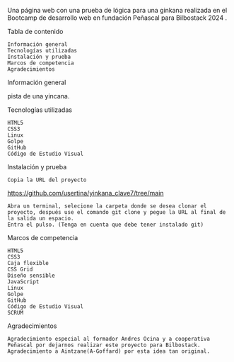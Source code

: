 Una página web con una prueba de lógica para una ginkana realizada en el Bootcamp de desarrollo web en fundación Peñascal para Bilbostack 2024 .

Tabla de contenido

    Información general
    Tecnologías utilizadas
    Instalación y prueba
    Marcos de competencia
    Agradecimientos

Información general

pista de una yincana.

Tecnologías utilizadas

    HTML5
    CSS3
    Linux
    Golpe
    GitHub
    Código de Estudio Visual

Instalación y prueba

    Copia la URL del proyecto

https://github.com/usertina/yinkana_clave7/tree/main

    Abra un terminal, selecione la carpeta donde se desea clonar el proyecto, después use el comando git clone y pegue la URL al final de la salida un espacio.
    Entra el pulso. (Tenga en cuenta que debe tener instalado git)


Marcos de competencia

    HTML5
    CSS3
    Caja flexible
    CSS Grid
    Diseño sensible
    JavaScript
    Linux
    Golpe
    GitHub
    Código de Estudio Visual
    SCRUM

Agradecimientos

    Agradecimiento especial al formador Andres Ocina y a cooperativa Peñascal por dejarnos realizar este proyecto para Bilbostack.
    Agradecimiento a Aintzane(A-Goffard) por esta idea tan original.
  
